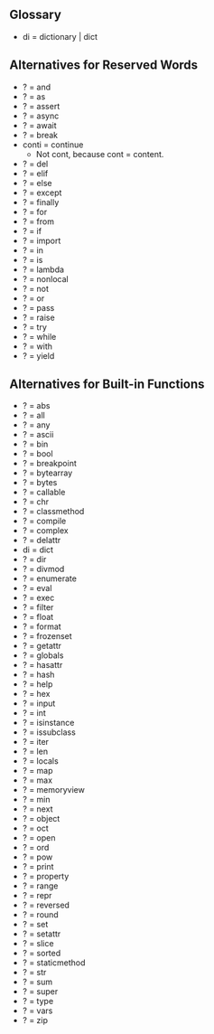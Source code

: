 ## Glossary
- di = dictionary | dict

## Alternatives for Reserved Words
- ? = and
- ? = as
- ? = assert
- ? = async
- ? = await
- ? = break
- conti = continue
    - Not cont, because cont = content.
- ? = del
- ? = elif
- ? = else
- ? = except
- ? = finally
- ? = for
- ? = from
- ? = if
- ? = import
- ? = in
- ? = is
- ? = lambda
- ? = nonlocal
- ? = not
- ? = or
- ? = pass
- ? = raise
- ? = try
- ? = while
- ? = with
- ? = yield

## Alternatives for Built-in Functions
- ? = abs
- ? = all
- ? = any
- ? = ascii
- ? = bin
- ? = bool
- ? = breakpoint
- ? = bytearray
- ? = bytes
- ? = callable
- ? = chr
- ? = classmethod
- ? = compile
- ? = complex
- ? = delattr
- di = dict
- ? = dir
- ? = divmod
- ? = enumerate
- ? = eval
- ? = exec
- ? = filter
- ? = float
- ? = format
- ? = frozenset
- ? = getattr
- ? = globals
- ? = hasattr
- ? = hash
- ? = help
- ? = hex
- ? = input
- ? = int
- ? = isinstance
- ? = issubclass
- ? = iter
- ? = len
- ? = locals
- ? = map
- ? = max
- ? = memoryview
- ? = min
- ? = next
- ? = object
- ? = oct
- ? = open
- ? = ord
- ? = pow
- ? = print
- ? = property
- ? = range
- ? = repr
- ? = reversed
- ? = round
- ? = set
- ? = setattr
- ? = slice
- ? = sorted
- ? = staticmethod
- ? = str
- ? = sum
- ? = super
- ? = type
- ? = vars
- ? = zip
